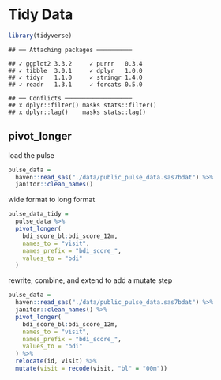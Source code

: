 Tidy Data
================

``` r
library(tidyverse)
```

    ## ── Attaching packages ──────────

    ## ✓ ggplot2 3.3.2     ✓ purrr   0.3.4
    ## ✓ tibble  3.0.1     ✓ dplyr   1.0.0
    ## ✓ tidyr   1.1.0     ✓ stringr 1.4.0
    ## ✓ readr   1.3.1     ✓ forcats 0.5.0

    ## ── Conflicts ───────────────────
    ## x dplyr::filter() masks stats::filter()
    ## x dplyr::lag()    masks stats::lag()

## pivot\_longer

load the pulse

``` r
pulse_data = 
  haven::read_sas("./data/public_pulse_data.sas7bdat") %>%
  janitor::clean_names()
```

wide format to long format

``` r
pulse_data_tidy =
  pulse_data %>% 
  pivot_longer(
    bdi_score_bl:bdi_score_12m,
    names_to = "visit",
    names_prefix = "bdi_score_",
    values_to = "bdi"
  )
```

rewrite, combine, and extend to add a mutate step

``` r
pulse_data = 
  haven::read_sas("./data/public_pulse_data.sas7bdat") %>%
  janitor::clean_names() %>% 
  pivot_longer(
    bdi_score_bl:bdi_score_12m,
    names_to = "visit",
    names_prefix = "bdi_score_",
    values_to = "bdi"
  ) %>% 
  relocate(id, visit) %>% 
  mutate(visit = recode(visit, "bl" = "00m"))
```
